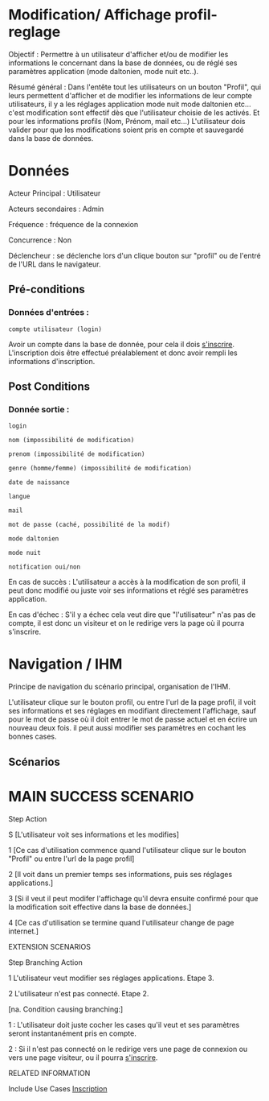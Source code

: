 # Modification/ Affichage profil-reglage

Objectif :  Permettre à un utilisateur d'afficher et/ou de modifier les informations le concernant dans la base de données, ou de réglé ses paramètres application (mode daltonien, mode nuit etc..).

Résumé général : Dans l'entête tout les utilisateurs on un bouton "Profil", qui leurs permettent d'afficher et de modifier les informations de leur compte utilisateurs, il y a les réglages application mode nuit mode daltonien etc... c'est modification sont effectif dès que l'utilisateur choisie de les activés. Et pour les informations profils (Nom, Prénom, mail etc...) L'utilisateur dois valider pour que les modifications soient pris en compte et sauvegardé dans la base de données. 

# Données


Acteur Principal : Utilisateur

Acteurs secondaires : Admin

Fréquence   : fréquence de la connexion

Concurrence : Non

Déclencheur : se déclenche lors d'un clique bouton sur "profil" ou de l'entré de l'URL dans le navigateur.


## Pré-conditions

### Données d'entrées :

    compte utilisateur (login)

Avoir un compte dans la base de donnée, pour cela il dois [s'inscrire](../visiteur/inscription.md).
L'inscription dois être effectué préalablement et donc avoir rempli les informations d'inscription.


## Post Conditions

### Donnée sortie :

    login

	nom (impossibilité de modification)

	prenom (impossibilité de modification)

	genre (homme/femme) (impossibilité de modification)

	date de naissance

	langue

	mail

	mot de passe (caché, possibilité de la modif)

	mode daltonien

	mode nuit

	notification oui/non


En cas de succès : L'utilisateur a accès à la modification de son profil, il peut donc modifié ou juste voir ses informations et réglé ses paramètres application.

En cas d'échec : S'il y a échec cela veut dire que "l'utilisateur" n'as pas de compte, il est donc un visiteur et on le redirige vers la page où il pourra s'inscrire.


# Navigation / IHM 

Principe de navigation du scénario principal, organisation de l'IHM.

L'utilisateur clique sur le bouton profil, ou entre l'url de la page profil, il voit ses informations et ses réglages en modifiant directement l'affichage, sauf pour le mot de passe où il doit entrer le mot de passe actuel et en écrire un nouveau deux fois. il peut aussi modifier ses paramètres en cochant les bonnes cases.

## Scénarios

# MAIN SUCCESS SCENARIO

Step	Action

S	[L'utilisateur voit ses informations et les modifies]

1	[Ce cas d'utilisation commence quand l'utilisateur clique sur le bouton "Profil" ou entre l'url de la page profil]

2	[Il voit dans un premier temps ses informations, puis ses réglages applications.]

3	[Si il veut il peut modifer l'affichage qu'il devra ensuite confirmé pour que la modification soit effective dans la base de données.]

4	[Ce cas d'utilisation se termine quand l'utilisateur change de page internet.]


EXTENSION SCENARIOS

Step	Branching Action

1	L'utilisateur veut modifier ses réglages applications. Etape 3.

2   L'utilisateur n'est pas connecté. Etape 2.

[na.  Condition causing branching:] 

1 : L'utilisateur doit juste cocher les cases qu'il veut et ses paramètres seront instantanément pris en compte.

2 : Si il n'est pas connecté on le redirige vers une page de connexion ou vers une page visiteur, ou il pourra [s'inscrire](../visiteur/inscription.md).
	


RELATED INFORMATION

Include Use Cases	[Inscription](../visiteur/inscription.md)


<!--- 
Author : Jordan
Validator : Raphael 
-->


